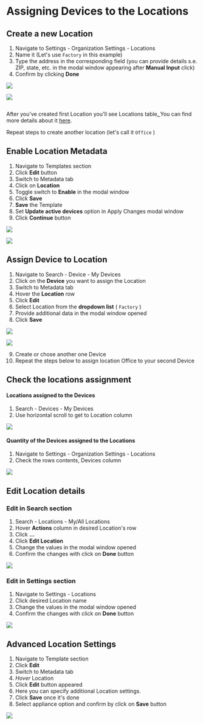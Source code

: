 # Assigning Devices to the Locations

## Create a new Location 

1. Navigate to Settings - Organization Settings - Locations 
2. Name it \(Let's use `Factory` in this example\)
3. Type the address in the corresponding field \(you can provide details s.e. ZIP, state, etc. in the modal window appearing after **Manual Input** click\)
4. Confirm by clicking **Done**

![](https://user-images.githubusercontent.com/72824404/120810204-7fae0300-c553-11eb-9e33-9b395a18a860.png)

![](https://user-images.githubusercontent.com/72824404/120814027-22b44c00-c557-11eb-9389-4794026232be.png)

<img width="" alt="" src="https://user-images.githubusercontent.com/72824404/120814061-2942c380-c557-11eb-8b56-1db4bbdf585b.png">

After you've created first Location you'll see Locations table[. ](./#table-contents)You can find more details about it [here](./#table-contents).

Repeat steps to create another location \(let's call it `Office` \)

## Enable Location Metadata

1. Navigate to Templates section  
2. Click **Edit** button 
3. Switch to Metadata tab 
4. Click on **Location** 
5. Toggle switch to **Enable** in the modal window 
6. Click **Save** 
7. **Save** the Template
8. Set **Update active devices** option in Apply Changes modal window 
9. Click **Continue** button

![](https://user-images.githubusercontent.com/72824404/120813274-68bce000-c556-11eb-891d-4bd7e20a09a6.png)

![](https://user-images.githubusercontent.com/72824404/120813307-707c8480-c556-11eb-8e5f-d68ec7b58421.png)

## Assign Device to Location

1. Navigate to Search - Device - My Devices
2. Click on the **Device** you want to assign the Location
3. Switch to Metadata tab 
4. Hover the **Location** row
5. Click **Edit**
6. Select Location from the **dropdown list** \( `Factory` \)
7. Provide additional data in the modal window opened
8. Click **Save** 

![](https://user-images.githubusercontent.com/72824404/120813370-7e320a00-c556-11eb-888f-6ae118b57c6b.png)

![](https://user-images.githubusercontent.com/72824404/120813432-8c802600-c556-11eb-86af-28d31502f20d.png)

9. Create or chose another one Device  
10. Repeat the steps below to assign location Office to your second Device  


## Check the locations assignment

#### Locations assigned to the Devices

1. Search - Devices - My Devices
2. Use horizontal scroll to get to Location column

![](https://user-images.githubusercontent.com/72824404/120813488-973abb00-c556-11eb-9d17-a744f6cedbbf.png)

#### Quantity of the Devices assigned to the Locations

1. Navigate to Settings - Organization Settings - Locations 
2. Check the rows contents, Devices column 

![](https://user-images.githubusercontent.com/72824404/120813517-a02b8c80-c556-11eb-8bd7-c6dd8b5ee8e1.png)

## Edit Location details

### Edit in Search section

1. Search - Locations - My/All Locations
2. Hover **Actions** column in desired Location's row
3. Click **...**
4. Click **Edit Location** 
5. Change the values in the modal window opened
6. Confirm the changes with click on **Done** button

![](https://user-images.githubusercontent.com/72824404/120813560-aa4d8b00-c556-11eb-92cb-5f8dacba377a.png)

### Edit in Settings section

1. Navigate to Settings - Locations  
2. Click desired Location name
3. Change the values in the modal window opened
4. Confirm the changes with click on **Done** button

![](https://user-images.githubusercontent.com/72824404/120813642-bfc2b500-c556-11eb-86cb-5d754e182230.png)

## Advanced Location Settings

1. Navigate to Template section 
2. Click **Edit** 
3. Switch to Metadata tab
4. _Hover_ Location
5. Click **Edit** button appeared
6. Here you can specify additional Location settings.
7. Click **Save** once it's done
8. Select appliance option and confirm by click on **Save** button

![](https://user-images.githubusercontent.com/72824404/120813679-c94c1d00-c556-11eb-8e18-c880bcc17e6d.png)



